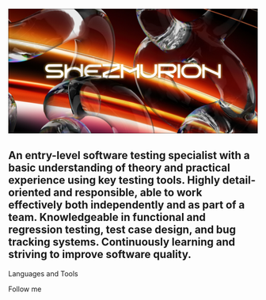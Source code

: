 ![Header](https://github.com/shezmurion/shezmurion/blob/main/assets/shezmurion.png)

## An entry-level software testing specialist with a basic understanding of theory and practical experience using key testing tools. Highly detail-oriented and responsible, able to work effectively both independently and as part of a team. Knowledgeable in functional and regression testing, test case design, and bug tracking systems. Continuously learning and striving to improve software quality.

Languages and Tools

Follow me
